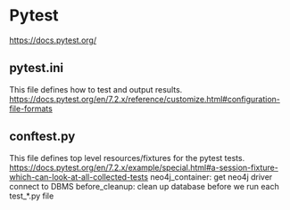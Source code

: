 # Pytest

https://docs.pytest.org/


## pytest.ini

This file defines how to test and output results.
https://docs.pytest.org/en/7.2.x/reference/customize.html#configuration-file-formats


## conftest.py
This file defines top level resources/fixtures for the pytest tests.
https://docs.pytest.org/en/7.2.x/example/special.html#a-session-fixture-which-can-look-at-all-collected-tests
neo4j_container: get neo4j driver connect to DBMS
before_cleanup: clean up database before we run each test_*.py file